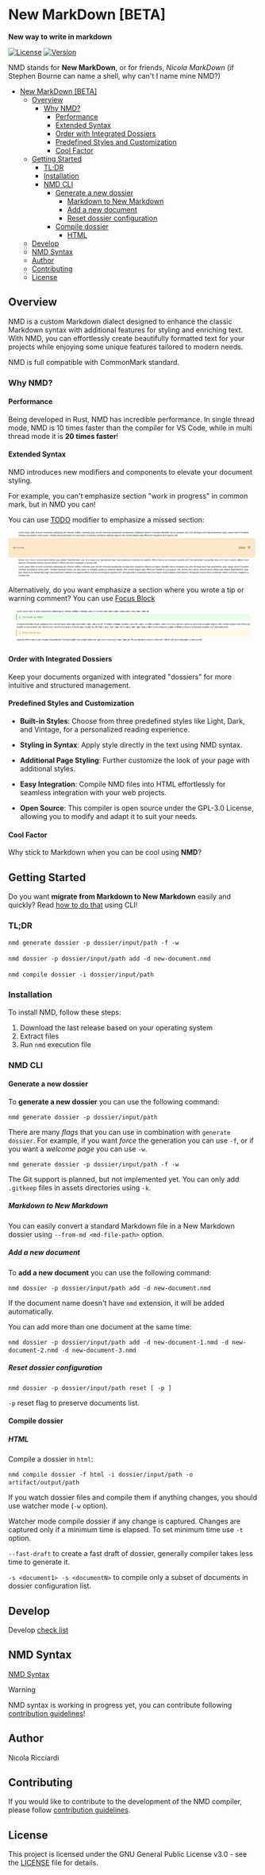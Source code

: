 # New MarkDown [BETA]

**New way to write in markdown**

[![License](https://img.shields.io/badge/license-GPL3-green.svg)](LICENSE)
[![Version](https://img.shields.io/badge/version-v0.33.1-blue.svg)](CHANGELOG.md)

NMD stands for **New MarkDown**, or for friends, *Nicola MarkDown* (if Stephen Bourne can name a shell, why can't I name mine NMD?)

- [New MarkDown \[BETA\]](#new-markdown-beta)
  - [Overview](#overview)
    - [Why NMD?](#why-nmd)
      - [Performance](#performance)
      - [Extended Syntax](#extended-syntax)
      - [Order with Integrated Dossiers](#order-with-integrated-dossiers)
      - [Predefined Styles and Customization](#predefined-styles-and-customization)
      - [Cool Factor](#cool-factor)
  - [Getting Started](#getting-started)
    - [TL;DR](#tldr)
    - [Installation](#installation)
    - [NMD CLI](#nmd-cli)
      - [Generate a new dossier](#generate-a-new-dossier)
        - [Markdown to New Markdown](#markdown-to-new-markdown)
        - [Add a new document](#add-a-new-document)
        - [Reset dossier configuration](#reset-dossier-configuration)
      - [Compile dossier](#compile-dossier)
        - [HTML](#html)
  - [Develop](#develop)
  - [NMD Syntax](#nmd-syntax)
  - [Author](#author)
  - [Contributing](#contributing)
  - [License](#license)


## Overview

NMD is a custom Markdown dialect designed to enhance the classic Markdown syntax with additional features for styling and enriching text. With NMD, you can effortlessly create beautifully formatted text for your projects while enjoying some unique features tailored to modern needs.

NMD is full compatible with CommonMark standard.

### Why NMD?

#### Performance

Being developed in Rust, NMD has incredible performance. In single thread mode, NMD is 10 times faster than the compiler for VS Code, while in multi thread mode it is **20 times faster**!

#### Extended Syntax

NMD introduces new modifiers and components to elevate your document styling.

For example, you can't emphasize section "work in progress" in common mark, but in NMD you can!

You can use [TODO](NMD.md#todo) modifier to emphasize a missed section:

![TODO modifier](docs/assets/images/todo-modifier.png)

Alternatively, do you want emphasize a section where you wrote a tip or warning comment? You can use [Focus Block](NMD.md#focus-block)

![Focus Block modifier](docs/assets/images/focus-block-modifier.png)

#### Order with Integrated Dossiers

Keep your documents organized with integrated "dossiers" for more intuitive and structured management.

#### Predefined Styles and Customization

- **Built-in Styles**: Choose from three predefined styles like Light, Dark, and Vintage, for a personalized reading experience.
- **Styling in Syntax**: Apply style directly in the text using NMD syntax.
- **Additional Page Styling**: Further customize the look of your page with additional styles.

- **Easy Integration**: Compile NMD files into HTML effortlessly for seamless integration with your web projects.
- **Open Source**: This compiler is open source under the GPL-3.0 License, allowing you to modify and adapt it to suit your needs.

#### Cool Factor

Why stick to Markdown when you can be cool using **NMD**?

## Getting Started

Do you want **migrate from Markdown to New Markdown** easily and quickly? Read [how to do that](#markdown-to-new-markdown) using CLI!

### TL;DR

```shell
nmd generate dossier -p dossier/input/path -f -w

nmd dossier -p dossier/input/path add -d new-document.nmd

nmd compile dossier -i dossier/input/path
```

### Installation

To install NMD, follow these steps:

1. Download the last release based on your operating system
2. Extract files
3. Run `nmd` execution file

### NMD CLI

#### Generate a new dossier

To **generate a new dossier** you can use the following command:

```shell
nmd generate dossier -p dossier/input/path
```

There are many *flags* that you can use in combination with `generate dossier`. For example, if you want *force* the generation you can use `-f`, or if you want a *welcome page* you can use `-w`.

```shell
nmd generate dossier -p dossier/input/path -f -w
```

The Git support is planned, but not implemented yet. You can only add `.gitkeep` files in assets directories using `-k`.

##### Markdown to New Markdown

You can easily convert a standard Markdown file in a New Markdown dossier using `--from-md <md-file-path>` option. 

##### Add a new document

To **add a new document** you can use the following command:

```shell
nmd dossier -p dossier/input/path add -d new-document.nmd
```

If the document name doesn't have `nmd` extension, it will be added automatically.

You can add more than one document at the same time:

```shell
nmd dossier -p dossier/input/path add -d new-document-1.nmd -d new-document-2.nmd -d new-document-3.nmd
```

##### Reset dossier configuration

```shell
nmd dossier -p dossier/input/path reset [ -p ]
```

`-p` reset flag to preserve documents list.

#### Compile dossier

##### HTML

Compile a dossier in `html`:

```shell
nmd compile dossier -f html -i dossier/input/path -o artifact/output/path
```

If you watch dossier files and compile them if anything changes, you should use watcher mode (`-w` option).

Watcher mode compile dossier if any change is captured. Changes are captured only if a minimum time is elapsed. To set minimum time use `-t` option.

`--fast-draft` to create a fast draft of dossier, generally compiler takes less time to generate it.

`-s <document1> -s <documentN>` to compile only a subset of documents in dossier configuration list.



## Develop

Develop [check list](DEVELOP.md)

## NMD Syntax

[NMD Syntax](NMD.md)

> [!WARNING]
> NMD syntax is working in progress yet, you can contribute following [contribution guidelines](CONTRIBUTING.md)!

## Author

Nicola Ricciardi

## Contributing

If you would like to contribute to the development of the NMD compiler, please follow [contribution guidelines](CONTRIBUTING.md).

## License

This project is licensed under the GNU General Public License v3.0 - see the [LICENSE](LICENSE) file for details.
